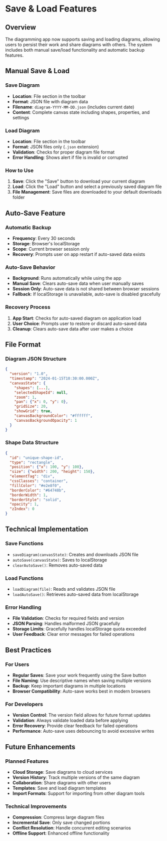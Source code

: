 # Save & Load Features

## Overview
The diagramming app now supports saving and loading diagrams, allowing users to persist their work and share diagrams with others. The system includes both manual save/load functionality and automatic backup features.

## Manual Save & Load

### Save Diagram
- **Location**: File section in the toolbar
- **Format**: JSON file with diagram data
- **Filename**: `diagram-YYYY-MM-DD.json` (includes current date)
- **Content**: Complete canvas state including shapes, properties, and settings

### Load Diagram
- **Location**: File section in the toolbar
- **Format**: JSON files only (`.json` extension)
- **Validation**: Checks for proper diagram file format
- **Error Handling**: Shows alert if file is invalid or corrupted

### How to Use
1. **Save**: Click the "Save" button to download your current diagram
2. **Load**: Click the "Load" button and select a previously saved diagram file
3. **File Management**: Save files are downloaded to your default downloads folder

## Auto-Save Feature

### Automatic Backup
- **Frequency**: Every 30 seconds
- **Storage**: Browser's localStorage
- **Scope**: Current browser session only
- **Recovery**: Prompts user on app restart if auto-saved data exists

### Auto-Save Behavior
- **Background**: Runs automatically while using the app
- **Manual Save**: Clears auto-save data when user manually saves
- **Session Only**: Auto-save data is not shared between browser sessions
- **Fallback**: If localStorage is unavailable, auto-save is disabled gracefully

### Recovery Process
1. **App Start**: Checks for auto-saved diagram on application load
2. **User Choice**: Prompts user to restore or discard auto-saved data
3. **Cleanup**: Clears auto-save data after user makes a choice

## File Format

### Diagram JSON Structure
```json
{
  "version": "1.0",
  "timestamp": "2024-01-15T10:30:00.000Z",
  "canvasState": {
    "shapes": [...],
    "selectedShapeId": null,
    "zoom": 1,
    "pan": {"x": 0, "y": 0},
    "gridSize": 20,
    "showGrid": true,
    "canvasBackgroundColor": "#ffffff",
    "canvasBackgroundOpacity": 1
  }
}
```

### Shape Data Structure
```json
{
  "id": "unique-shape-id",
  "type": "rectangle",
  "position": {"x": 100, "y": 100},
  "size": {"width": 200, "height": 150},
  "elementTag": "div",
  "cssClasses": "container",
  "fillColor": "#e2e8f0",
  "borderColor": "#64748b",
  "borderWidth": 1,
  "borderStyle": "solid",
  "opacity": 1,
  "zIndex": 0
}
```

## Technical Implementation

### Save Functions
- `saveDiagram(canvasState)`: Creates and downloads JSON file
- `autoSave(canvasState)`: Saves to localStorage
- `clearAutoSave()`: Removes auto-saved data

### Load Functions
- `loadDiagram(file)`: Reads and validates JSON file
- `loadAutoSave()`: Retrieves auto-saved data from localStorage

### Error Handling
- **File Validation**: Checks for required fields and version
- **JSON Parsing**: Handles malformed JSON gracefully
- **Storage Limits**: Gracefully handles localStorage quota exceeded
- **User Feedback**: Clear error messages for failed operations

## Best Practices

### For Users
- **Regular Saves**: Save your work frequently using the Save button
- **File Naming**: Use descriptive names when saving multiple versions
- **Backup**: Keep important diagrams in multiple locations
- **Browser Compatibility**: Auto-save works best in modern browsers

### For Developers
- **Version Control**: The version field allows for future format updates
- **Validation**: Always validate loaded data before applying
- **Error Recovery**: Provide clear feedback for failed operations
- **Performance**: Auto-save uses debouncing to avoid excessive writes

## Future Enhancements

### Planned Features
- **Cloud Storage**: Save diagrams to cloud services
- **Version History**: Track multiple versions of the same diagram
- **Collaboration**: Share diagrams with other users
- **Templates**: Save and load diagram templates
- **Import Formats**: Support for importing from other diagram tools

### Technical Improvements
- **Compression**: Compress large diagram files
- **Incremental Save**: Only save changed portions
- **Conflict Resolution**: Handle concurrent editing scenarios
- **Offline Support**: Enhanced offline functionality 